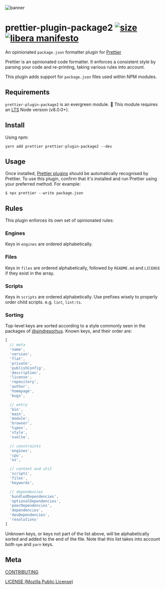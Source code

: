 <!-- [tests]: 	https://img.shields.io/circleci/project/github/MaxMilton/prettier-plugin-package2.svg -->
<!-- [tests-url]: https://circleci.com/gh/MaxMilton/prettier-plugin-package2 -->

<!-- [cover]: https://codecov.io/gh/MaxMilton/prettier-plugin-package2/branch/master/graph/badge.svg -->
<!-- [cover-url]: https://codecov.io/gh/MaxMilton/prettier-plugin-package2 -->

[size]: https://packagephobia.now.sh/badge?p=prettier-plugin-package2
[size-url]: https://packagephobia.now.sh/result?p=prettier-plugin-package2

![banner](https://raw.githubusercontent.com/MaxMilton/prettier-plugin-package2/master/assets/banner.svg?sanitize=true)

<!-- # prettier-plugin-package2 [![tests][tests]][tests-url] [![cover][cover]][cover-url] [![size][size]][size-url] [![libera manifesto](https://img.shields.io/badge/libera-manifesto-lightgrey.svg)](https://liberamanifesto.com) -->
# prettier-plugin-package2 [![size][size]][size-url] [![libera manifesto](https://img.shields.io/badge/libera-manifesto-lightgrey.svg)](https://liberamanifesto.com)


An opinionated `package.json` formatter plugin for [Prettier](https://prettier.io)

Prettier is an opinionated code formatter. It enforces a consistent style by parsing your code and re-printing, taking various rules into account.

This plugin adds support for `package.json` files used within NPM modules.

## Requirements

`prettier-plugin-package2` is an evergreen module. 🌲 This module requires an [LTS](https://github.com/nodejs/Release) Node version (v8.0.0+).

## Install

Using npm:

```console
yarn add prettier prettier-plugin-package2 --dev
```

## Usage

Once installed, [Prettier plugins](https://prettier.io/docs/en/plugins.html) should be automatically recognised by Prettier. To use this plugin, confirm that it's installed and run Prettier using your preferred method. For example:

```console
$ npx prettier --write package.json
```

## Rules

This plugin enforces its own set of opinionated rules:

### Engines

Keys in `engines` are ordered alphabetically.

### Files

Keys in `files` are ordered alphabetically, followed by `README.md` and `LICENSE` if they exist in the array.

### Scripts

Keys in `scripts` are ordered alphabetically. Use prefixes wisely to properly order child scripts. e.g. `lint`, `lint:ts`.

### Sorting

Top-level keys are sorted according to a style commonly seen in the packages of [@sindresorhus](https://github.com/sindresorhus). Known keys, and their order are:

```js
[
  // meta
  'name',
  'version',
  'flat',
  'private',
  'publishConfig',
  'description',
  'license',
  'repository',
  'author',
  'homepage',
  'bugs',

  // entry
  'bin',
  'main',
  'module',
  'browser',
  'types',
  'style',
  'svelte',

  // constraints
  'engines',
  'cpu',
  'os',

  // content and util
  'scripts',
  'files',
  'keywords',

  // dependencies
  'bundledDependencies',
  'optionalDependencies',
  'peerDependencies',
  'dependencies',
  'devDependencies',
  'resolutions'
]
```

Unknown keys, or keys not part of the list above, will be alphabetically sorted and added to the end of the file. Note that this list takes into account both `npm` and `yarn` keys.

## Meta

[CONTRIBUTING](./.github/CONTRIBUTING.md)

[LICENSE (Mozilla Public License)](./LICENSE)
